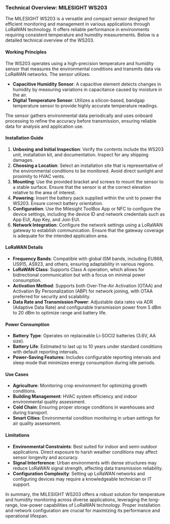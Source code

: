 ### Technical Overview: MILESIGHT WS203

The MILESIGHT WS203 is a versatile and compact sensor designed for efficient monitoring and management in various applications through LoRaWAN technology. It offers reliable performance in environments requiring consistent temperature and humidity measurements. Below is a detailed technical overview of the WS203.

#### Working Principles

The WS203 operates using a high-precision temperature and humidity sensor that measures the environmental conditions and transmits data via LoRaWAN networks. The sensor utilizes:

- **Capacitive Humidity Sensor**: A capacitive element detects changes in humidity by measuring variations in capacitance caused by moisture in the air.
- **Digital Temperature Sensor**: Utilizes a silicon-based, bandgap temperature sensor to provide highly accurate temperature readings.
 
The sensor gathers environmental data periodically and uses onboard processing to refine the accuracy before transmission, ensuring reliable data for analysis and application use.

#### Installation Guide

1. **Unboxing and Initial Inspection**: Verify the contents include the WS203 unit, installation kit, and documentation. Inspect for any shipping damages.
2. **Choosing a Location**: Select an installation site that is representative of the environmental conditions to be monitored. Avoid direct sunlight and proximity to HVAC vents.
3. **Mounting**: Use the provided bracket and screws to mount the sensor to a stable surface. Ensure that the sensor is at the correct elevation relative to the area of interest.
4. **Powering**: Insert the battery pack supplied within the unit to power the WS203. Ensure correct battery orientation.
5. **Configuration**: Use the Milesight ToolBox App or NFC to configure the device settings, including the device ID and network credentials such as App EUI, App Key, and Join EUI.
6. **Network Integration**: Configure the network settings using a LoRaWAN gateway to establish communication. Ensure that the gateway coverage is adequate for the intended application area.

#### LoRaWAN Details

- **Frequency Bands**: Compatible with global ISM bands, including EU868, US915, AS923, and others, ensuring adaptability in various regions.
- **LoRaWAN Class**: Supports Class A operation, which allows for bidirectional communication but with a focus on minimal power consumption.
- **Activation Method**: Supports both Over-The-Air Activation (OTAA) and Activation By Personalization (ABP) for network joining, with OTAA preferred for security and scalability.
- **Data Rate and Transmission Power**: Adjustable data rates via ADR (Adaptive Data Rate) and configurable transmission power from 5 dBm to 20 dBm to optimize range and battery life.

#### Power Consumption

- **Battery Type**: Operates on replaceable Li-SOCl2 batteries (3.6V, AA size).
- **Battery Life**: Estimated to last up to 10 years under standard conditions with default reporting intervals.
- **Power-Saving Features**: Includes configurable reporting intervals and sleep mode that minimizes energy consumption during idle periods.

#### Use Cases

- **Agriculture**: Monitoring crop environment for optimizing growth conditions.
- **Building Management**: HVAC system efficiency and indoor environmental quality assessment.
- **Cold Chain**: Ensuring proper storage conditions in warehouses and during transport.
- **Smart Cities**: Environmental condition monitoring in urban settings for air quality assessment.

#### Limitations

- **Environmental Constraints**: Best suited for indoor and semi-outdoor applications. Direct exposure to harsh weather conditions may affect sensor longevity and accuracy.
- **Signal Interference**: Urban environments with dense structures may reduce LoRaWAN signal strength, affecting data transmission reliability.
- **Configuration Complexity**: Setting up LoRaWAN networks and configuring devices may require a knowledgeable technician or IT support.

In summary, the MILESIGHT WS203 offers a robust solution for temperature and humidity monitoring across diverse applications, leveraging the long-range, low-power capabilities of LoRaWAN technology. Proper installation and network configuration are crucial for maximizing its performance and operational lifespan.